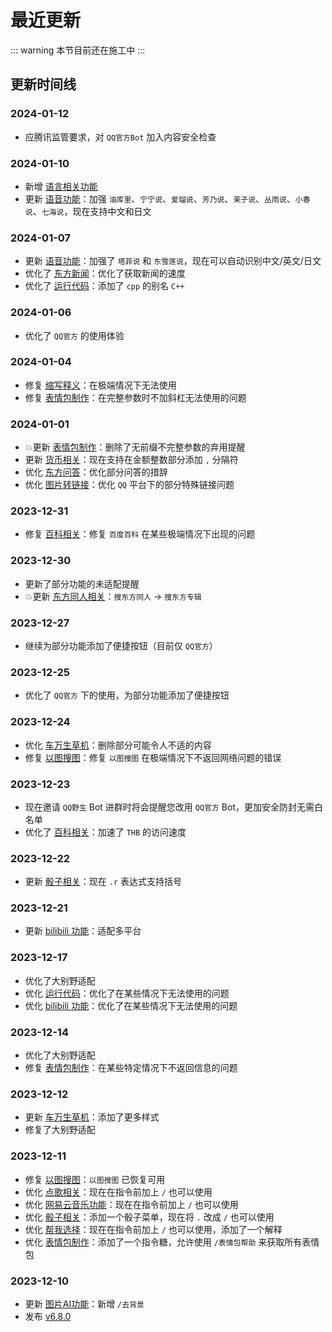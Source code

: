 # 最近更新

::: warning
本节目前还在施工中
:::

## 更新时间线

### 2024-01-12

- 应腾讯监管要求，对 `QQ官方Bot` 加入内容安全检查

### 2024-01-10

- 新增 [语言相关功能](../function/useful/lang_plugin.md)
- 更新 [语音功能](../function/play/voice.md)：加强 `油库里`、`宁宁说`、`爱瑠说`、`芳乃说`、`茉子说`、`丛雨说`、`小春说`、`七海说`，现在支持中文和日文

### 2024-01-07

- 更新 [语音功能](../function/play/voice.md)：加强了 `塔菲说` 和 `东雪莲说`，现在可以自动识别中文/英文/日文
- 优化了 [东方新闻](../function/touhou/touhou_news.md)：优化了获取新闻的速度
- 优化了 [运行代码](../function/useful/run_code.md)：添加了 `cpp` 的别名 `C++`

### 2024-01-06

- 优化了 `QQ官方` 的使用体验

### 2024-01-04

- 修复 [缩写释义](../function/useful/shortof.md)：在极端情况下无法使用
- 修复 [表情包制作](../function/img/img_meme.md)：在完整参数时不加斜杠无法使用的问题

### 2024-01-01

- 💥更新 [表情包制作](../function/img/img_meme.md)：删除了无前缀不完整参数的弃用提醒
- 更新 [货币相关](../function/useful/exchange_rate.md)：现在支持在金额整数部分添加 `,` 分隔符
- 优化 [东方问答](../function/touhou/touhou_quiz.md)：优化部分问答的措辞
- 优化 [图片转链接](../function/img/img2url.md)：优化 `QQ` 平台下的部分特殊链接问题

### 2023-12-31

- 修复 [百科相关](../function/query/wiki.md)：修复 `百度百科` 在某些极端情况下出现的问题

### 2023-12-30

- 更新了部分功能的未适配提醒
- 💥更新 [东方同人相关](docs\function\touhou\touhou_doujin.md)：`搜东方同人` → `搜东方专辑`

### 2023-12-27

- 继续为部分功能添加了便捷按钮（目前仅 `QQ官方`）

### 2023-12-25

- 优化了 `QQ官方` 下的使用，为部分功能添加了便捷按钮

### 2023-12-24

- 优化 [车万生草机](../function/touhou/touhou_grass.md)：删除部分可能令人不适的内容
- 修复 [以图搜图](../function/img/img_search.md#以图搜图)：修复 `以图搜图` 在极端情况下不返回网络问题的错误

### 2023-12-23

- 现在邀请 `QQ野生` Bot 进群时将会提醒您改用 `QQ官方` Bot，更加安全防封无需白名单
- 优化了 [百科相关](../function/query/wiki.md)：加速了 `THB` 的访问速度

### 2023-12-22

- 更新 [骰子相关](../function/useful/dice.md)：现在 `.r` 表达式支持括号

### 2023-12-21

- 更新 [bilibili 功能](../function/query/bilibili.md)：适配多平台

### 2023-12-17

- 优化了大别野适配
- 优化 [运行代码](../function/useful/run_code.md)：优化了在某些情况下无法使用的问题
- 优化 [bilibili 功能](../function/query/bilibili.md)：优化了在某些情况下无法使用的问题

### 2023-12-14

- 优化了大别野适配
- 修复 [表情包制作](../function/img/img_meme.md)：在某些特定情况下不返回信息的问题

### 2023-12-12

- 更新 [车万生草机](../function/touhou/touhou_grass.md)：添加了更多样式
- 修复了大别野适配

### 2023-12-11

- 修复 [以图搜图](../function/img/img_search.md#以图搜图)：`以图搜图` 已恢复可用
- 优化 [点歌相关](../function/useful/music.md)：现在在指令前加上 `/` 也可以使用
- 优化 [网易云音乐功能](../function/useful/ncm_plugin.md)：现在在指令前加上 `/` 也可以使用
- 优化 [骰子相关](../function/useful/dice.md)：添加一个骰子菜单，现在将 `.` 改成 `/` 也可以使用
- 优化 [帮我选择](../function/play/help_choose.md)：现在在指令前加上 `/` 也可以使用，添加了一个解释
- 优化 [表情包制作](../function/img/img_meme.md)：添加了一个指令糖，允许使用 `/表情包帮助` 来获取所有表情包

### 2023-12-10

- 更新 [图片AI功能](../function/img/img_deeper.md)：新增 `/去背景`
- 发布 [v6.8.0](v6.8.0.md)
